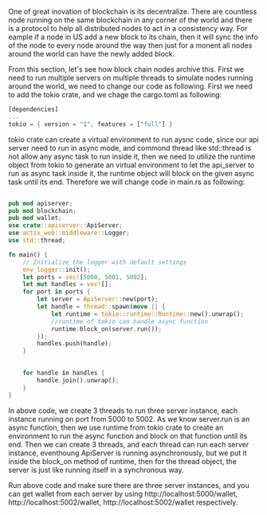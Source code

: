 One of great inovation of blockchain is its decentralize. There are countless node running on the same blockchain in any corner of the world and there is a protocol to help all distributed nodes to act in a consistency way. For eample 
if a node in US add a new block to its chain, then it will sync the info of the node to every node around the way then just for a monent all nodes around the world can have the newly added block.

From this section, let's see how block chain nodes archive this. First we need to run multiple servers on multiple threads to simulate nodes running around the world, we need to change our code as following. First we need to add the tokio
crate, and we chage the cargo.toml as following:

```rs
[dependencies]
...
tokio = { version = "1", features = ["full"] }
```

tokio crate can create a virtual environment to run aysnc code, since our api server need to run in async mode, and commond thread like std::thread is not allow any async task to run inside it, then we need to utilize the runtime object
from tokio to generate an virtual environment to let the api_server to run as async task inside it, the runtime object will block on the given async task until its end. Therefore we will change code in main.rs as following:

```rs

pub mod apiserver;
pub mod blockchain;
pub mod wallet;
use crate::apiserver::ApiServer;
use actix_web::middleware::Logger;
use std::thread;

fn main() {
    // Initialize the logger with default settings
    env_logger::init();
    let ports = vec![5000, 5001, 5002];
    let mut handles = vec![];
    for port in ports {
        let server = ApiServer::new(port);
        let handle = thread::spawn(move || {
            let runtime = tokio::runtime::Runtime::new().unwrap();
            //runtime of tokio can handle async function
            runtime.block_on(server.run());
        });
        handles.push(handle);
    }

  
    for handle in handles {
        handle.join().unwrap();
    }
}

```
In above code, we create 3 threads to run three server instance, each instance running on port from 5000 to 5002. As we know server.run is an async function, then we use runtime from tokio crate to create an environment to run the async 
function and block on that function until its end. Then we can create 3 threads, and each thread can run each server instance, eventhoung ApiServer is running asynchronously, but we put it inside the block_on method of runtime, then for
the thread object, the server is just like running itself in a synchronous way.

Run above code and make sure there are three server instances, and you can get wallet from each server by using http://localhost:5000/wallet, http://localhost:5002/wallet, http://localhost:5002/wallet respectively.
